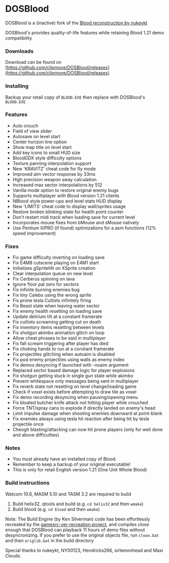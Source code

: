 # DOSBlood
DOSBlood is a (inactive) fork of the [Blood reconstruction by nukeykt](https://github.com/nukeykt/Blood-RE)

DOSBlood's provides quality-of-life features while retaining Blood 1.21 demo compatibility

### Downloads
Download can be found on [https://github.com/clipmove/DOSBlood/releases](https://github.com/clipmove/DOSBlood/releases)

### Installing
Backup your retail copy of `BLOOD.EXE` then replace with DOSBlood's `BLOOD.EXE`

### Features
* Auto crouch
* Field of view slider
* Autosave on level start
* Center horizon line option
* Show map title on level start
* Add key icons to small HUD size
* BloodGDX style difficulty options
* Texture panning interpolation support
* New 'KRAVITZ' cheat code for fly mode
* Improved aim vector response by 33ms
* High precision weapon sway calculation
* Increased max sector interpolations by 512
* Vanilla mode option to restore original enemy bugs
* Supports multiplayer with Blood version 1.21 clients
* NBlood-style power-ups and level stats HUD display
* New 'LIMITS' cheat code to display wall/sprites usage
* Restore broken blinking state for health point counter
* Don't restart midi track when loading save for current level
* Incorporates mouse fixes from bMouse and sMouse natively
* Use Pentium II/PRO (if found) optimizations for a.asm functions (12% speed improvement)

### Fixes
* Fix game difficulty inverting on loading save
* Fix E4M8 cutscene playing on E4M1 start
* Initializes gSpriteHit on XSprite creation
* Clear interpolation queue on new level
* Fix Cerberus spinning on lava
* Ignore floor pal zero for sectors
* Fix infinite burning enemies bug
* Fix tiny Calebs using the wrong sprite
* Fix prone tesla Cultists infinitely firing
* Fix Beast state when leaving water sector
* Fix enemy health resetting on loading save
* Update delirium tilt at a constant framerate
* Fix cultists screaming getting cut on death
* Fix inventory items resetting between levels
* Fix shotgun akimbo animation glitch on loop
* Allow cheat phrases to be said in multiplayer
* Fix fall scream triggering after player has died
* Fix choking hands to run at a constant framerate
* Fix projectiles glitching when autoaim is disabled
* Fix pod enemy projectiles using walls as enemy index
* Fix demos desyncing if launched with -noaim argument
* Replaced sector based damage logic for player explosions
* Fix shotgun getting stuck in single gun state while akimbo
* Prevent whitespace only messages being sent in multiplayer
* Fix reverb state not resetting on level change/loading game
* Check if voxel exists before attempting to draw tile as voxel
* Fix demo recording desyncing when pausing/opening menu
* Fix bloated butcher knife attack not hitting player while crouched
* Force TNT/spray cans to explode if directly landed on enemy's head
* Limit impulse damage when shooting enemies downward at point-blank
* Fix enemies always using tesla hit reaction after being hit by tesla projectile once
* Cheogh blasting/attacking can now hit prone players (only for well done and above difficulties)

### Notes
* You must already have an installed copy of Blood.
* Remember to keep a backup of your original executable!
* This is only for retail English version 1.21 (One Unit Whole Blood)

### Build instructions
Watcom 10.6, MASM 5.10 and TASM 3.2 are required to build

1) Build helix32, qtools and build (e.g. `cd helix32` and then `wmake`)
2) Build blood (e.g. `cd blood` and then `wmake`)
   
Note: The Build Engine (by Ken Silverman) code has been effortlessly recreated by the [gamesrc-ver-recreation project](https://bitbucket.org/gamesrc-ver-recreation/build/src/master/), and compiles close enough that DOSBlood can playback 11 hours of demo files without desyncronizing. If you prefer to use the original objects file, run `clean.bat` and then `origlib.bat` in the build directory

Special thanks to nukeykt, NY00123, Hendricks266, sirlemonhead and Maxi Clouds.
